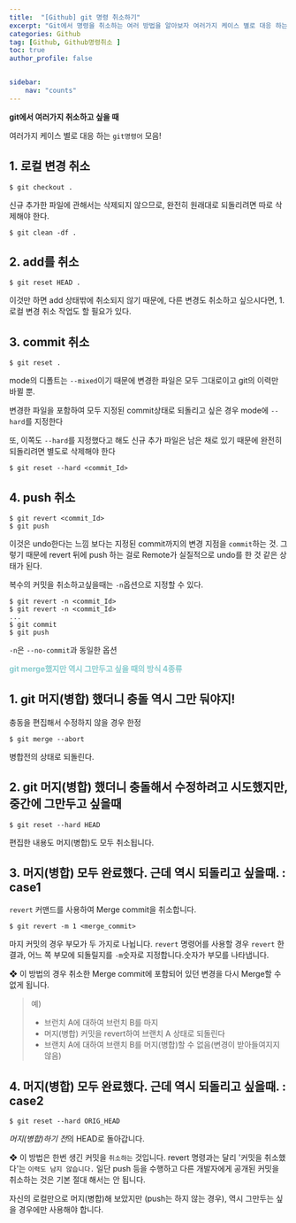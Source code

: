 ```yaml
---
title:  "[Github] git 명령 취소하기"
excerpt: "Git에서 명령을 취소하는 여러 방법을 알아보자 여러가지 케이스 별로 대응 하는 git명령어 모음"
categories: Github
tag: [Github, Github명령취소 ]
toc: true
author_profile: false


sidebar:
    nav: "counts"
---
```



**git에서 여러가지 취소하고 싶을 때**

여러가지 케이스 별로 대응 하는 `git명령어` 모음!

## 1. 로컬 변경 취소
```
$ git checkout .
```
신규 추가한 파일에 관해서는 삭제되지 않으므로, 완전히 원래대로 되돌리려면 따로 삭제해야 한다.
```
$ git clean -df .
```
## 2. add를 취소
```
$ git reset HEAD .
```
이것만 하면 add 상태밖에 취소되지 않기 때문에,
다른 변경도 취소하고 싶으시다면, 1. 로컬 변경 취소 작업도 할 필요가 있다.


## 3. commit 취소
```
$ git reset .
```
mode의 디폴트는 `--mixed`이기 때문에
변경한 파일은 모두 그대로이고 git의 이력만 바뀔 뿐.

변경한 파일을 포함하여 모두 지정된 commit상태로
되돌리고 싶은 경우 mode에 `--hard`를 지정한다

또, 이쪽도 `--hard`를 지정했다고 해도 신규 추가 파일은
남은 채로 있기 때문에
완전히 되돌리려면 별도로 삭제해야 한다
```
$ git reset --hard <commit_Id>
```
## 4. push 취소
```
$ git revert <commit_Id>
$ git push
```
이것은 undo한다는 느낌 보다는
지정된 commit까지의 변경 지점을 `commit`하는 것.
그렇기 때문에 revert 뒤에 push 하는 걸로 Remote가 실질적으로 undo를 한 것 같은 상태가 된다.

복수의 커밋을 취소하고싶을때는
`-n`옵션으로 지정할 수 있다.
```
$ git revert -n <commit_Id>
$ git revert -n <commit_Id>
...
$ git commit
$ git push
```

`-n`은 `--no-commit`과 동일한 옵션

<span style='color:RGB(135, 203, 206)'>**git merge했지만 역시 그만두고 싶을 때의 방식 4종류**


## 1. git 머지(병합) 했더니 충돌 역시 그만 둬야지!
충동을 편집해서 수정하지 않을 경우 한정
```
$ git merge --abort
```
병합전의 상태로 되돌린다.

## 2. git 머지(병합) 했더니 충돌해서 수정하려고 시도했지만, 중간에 그만두고 싶을때
```
$ git reset --hard HEAD
```
편집한 내용도 머지(병합)도 모두 취소됩니다.

## 3. 머지(병합) 모두 완료했다. 근데 역시 되돌리고 싶을때. : case1
`revert` 커맨드를 사용하여 Merge commit을 취소합니다.
```
$ git revert -m 1 <merge_commit>
```
마지 커밋의 경우 부모가 두 가지로 나뉩니다.
`revert` 명령어를 사용할 경우 `revert` 한 결과,
어느 쪽 부모에 되돌릴지를 `-m`숫자로 지정합니다.숫자가 부모를 나타냅니다.

❖ 이 방법의 경우 취소한 Merge commit에 포함되어 있던 변경을
다시 Merge할 수 없게 됩니다.

> 예)
>- 브런치 A에 대하여 브런치 B를 마지
>- 머지(병합) 커밋을 revert하여 브랜치 A 상태로 되돌린다
>- 브랜치 A에 대하여 브랜치 B를 머지(병합)할 수 없음(변경이 받아들여지지 않음)

## 4. 머지(병합) 모두 완료했다. 근데 역시 되돌리고 싶을때. : case2
```
$ git reset --hard ORIG_HEAD
```
*머지(병합)하기 전*의 HEAD로 돌아갑니다.

❖ 이 방법은 한번 생긴 커밋을 `취소하는` 것입니다.
revert 명령과는 달리 '커밋을 취소했다'는 `이력도 남지 않습니다.`
일단 push 등을 수행하고 다른 개발자에게 공개된 커밋을 취소하는 것은 기본
절대 해서는 안 됩니다.

자신의 로컬만으로 머지(병합)해 보았지만 (push는 하지 않는 경우),
역시 그만두는 싶을 경우에만 사용해야 합니다.